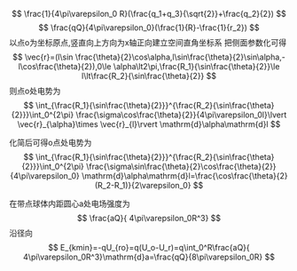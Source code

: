 $$
\frac{1}{4\pi\varepsilon_0 R}(\frac{q_1+q_3}{\sqrt{2}}+\frac{q_2}{2})
$$
$$
\frac{qQ}{4\pi\varepsilon_0}(\frac{1}{R}-\frac{1}{r_2})
$$
以点o为坐标原点,竖直向上方向为x轴正向建立空间直角坐标系
把侧面参数化可得
$$
\vec{r}=(l\sin \frac{\theta}{2}\cos\alpha,l\sin\frac{\theta}{2}\sin\alpha,-l\cos\frac{\theta}{2}),0\le \alpha\lt2\pi,\frac{R_1}{\sin\frac{\theta}{2}}\le l\lt\frac{R_2}{\sin\frac{\theta}{2}}
$$
则点o处电势为
$$
\int_{\frac{R_1}{\sin\frac{\theta}{2}}}^{\frac{R_2}{\sin\frac{\theta}{2}}}\int_0^{2\pi} \frac{\sigma\cos\frac{\theta}{2}}{4\pi\varepsilon_0l}\lvert \vec{r}_{\alpha}\times \vec{r}_{l}\rvert \mathrm{d}\alpha\mathrm{d}l
$$

化简后可得o点处电势为
$$
\int_{\frac{R_1}{\sin\frac{\theta}{2}}}^{\frac{R_2}{\sin\frac{\theta}{2}}}\int_0^{2\pi} \frac{\sigma\sin\frac{\theta}{2}\cos\frac{\theta}{2}}{4\pi\varepsilon_0} \mathrm{d}\alpha\mathrm{d}l=\frac{\cos\frac{\theta}{2}(R_2-R_1)}{2\varepsilon_0}
$$

在带点球体内距圆心a处电场强度为
$$
\frac{aQ}{ 4\pi\varepsilon_0R^3}
$$
沿径向
$$
E_{kmin}=-qU_{ro}=q(U_o-U_r)=q\int_0^R\frac{aQ}{ 4\pi\varepsilon_0R^3}\mathrm{d}a=\frac{qQ}{8\pi\varepsilon_0R}
$$